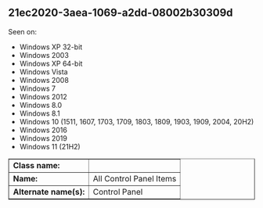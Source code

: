## 21ec2020-3aea-1069-a2dd-08002b30309d

Seen on:
* Windows XP 32-bit
* Windows 2003
* Windows XP 64-bit
* Windows Vista
* Windows 2008
* Windows 7
* Windows 2012
* Windows 8.0
* Windows 8.1
* Windows 10 (1511, 1607, 1703, 1709, 1803, 1809, 1903, 1909, 2004, 20H2)
* Windows 2016
* Windows 2019
* Windows 11 (21H2)

<table border="1" class="docutils">
  <tbody>
    <tr>
      <td><b>Class name:</b></td>
      <td>&nbsp;</td>
    </tr>
    <tr>
      <td><b>Name:</b></td>
      <td>All Control Panel Items</td>
    </tr>
    <tr>
      <td><b>Alternate name(s):</b></td>
      <td>Control Panel</td>
    </tr>
  </tbody>
</table>

